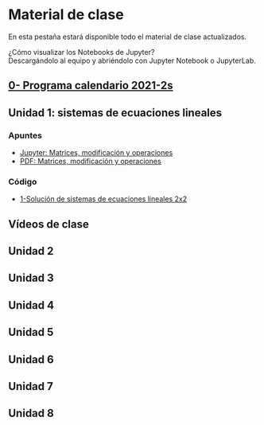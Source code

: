 # Material de clase
En esta pestaña estará disponible todo el material de clase actualizados.

¿Cómo visualizar los Notebooks de Jupyter?\
Descargándolo al equipo y abriéndolo con Jupyter Notebook o JupyterLab.

## [0- Programa calendario 2021-2s](/diapositivas/0-programa_calendario_2021-2s.pdf)
## Unidad 1: sistemas de ecuaciones lineales
### Apuntes
- [Jupyter: Matrices, modificación y operaciones](/diapositivas/1_1-matrices_operaciones.ipynb)
- [PDF: Matrices, modificación y operaciones](/diapositivas/1_1-matrices_operaciones.pdf)
### Código
- [1-Solución de sistemas de ecuaciones lineales 2x2](/codigo/1-solucion_sistemas_de_ecuaciones_lineales_2x2.py)
## Vídeos de clase
## Unidad 2
## Unidad 3
## Unidad 4
## Unidad 5
## Unidad 6
## Unidad 7
## Unidad 8
